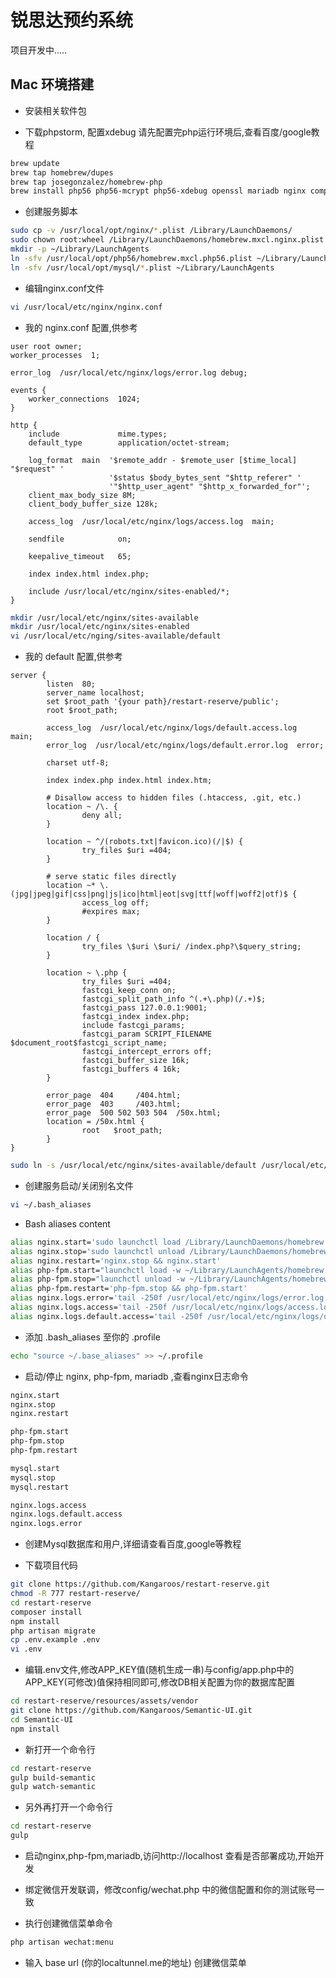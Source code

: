 # 锐思达预约系统

项目开发中.....

## Mac 环境搭建

* 安装相关软件包

* 下载phpstorm, 配置xdebug 请先配置完php运行环境后,查看百度/google教程

```Bash
brew update
brew tap homebrew/dupes
brew tap josegonzalez/homebrew-php
brew install php56 php56-mcrypt php56-xdebug openssl mariadb nginx composer
```

* 创建服务脚本

```Bash
sudo cp -v /usr/local/opt/nginx/*.plist /Library/LaunchDaemons/
sudo chown root:wheel /Library/LaunchDaemons/homebrew.mxcl.nginx.plist
mkdir -p ~/Library/LaunchAgents
ln -sfv /usr/local/opt/php56/homebrew.mxcl.php56.plist ~/Library/LaunchAgents/
ln -sfv /usr/local/opt/mysql/*.plist ~/Library/LaunchAgents
```
* 编辑nginx.conf文件

```Bash
vi /usr/local/etc/nginx/nginx.conf
```

* 我的 nginx.conf 配置,供参考

```nginx
user root owner;
worker_processes  1;

error_log  /usr/local/etc/nginx/logs/error.log debug;

events {
    worker_connections  1024;
}

http {
    include             mime.types;
    default_type        application/octet-stream;

    log_format  main  '$remote_addr - $remote_user [$time_local] "$request" '
                      '$status $body_bytes_sent "$http_referer" '
                      '"$http_user_agent" "$http_x_forwarded_for"';
    client_max_body_size 8M;
    client_body_buffer_size 128k;

    access_log  /usr/local/etc/nginx/logs/access.log  main;

    sendfile            on;

    keepalive_timeout   65;

    index index.html index.php;

    include /usr/local/etc/nginx/sites-enabled/*;
}
```


```Bash
mkdir /usr/local/etc/nginx/sites-available
mkdir /usr/local/etc/nginx/sites-enabled
vi /usr/local/etc/nging/sites-available/default
```

* 我的 default 配置,供参考

```nginx
server {
        listen  80;
        server_name localhost;
        set $root_path '{your path}/restart-reserve/public';
        root $root_path;

        access_log  /usr/local/etc/nginx/logs/default.access.log  main;
        error_log  /usr/local/etc/nginx/logs/default.error.log  error;

        charset utf-8;

        index index.php index.html index.htm;

        # Disallow access to hidden files (.htaccess, .git, etc.)
        location ~ /\. {
                deny all;
        }

        location ~ ^/(robots.txt|favicon.ico)(/|$) {
                try_files $uri =404;
        }

        # serve static files directly
        location ~* \.(jpg|jpeg|gif|css|png|js|ico|html|eot|svg|ttf|woff|woff2|otf)$ {
                access_log off;
                #expires max;
        }

        location / {
                try_files \$uri \$uri/ /index.php?\$query_string;
        }

        location ~ \.php {
                try_files $uri =404;
                fastcgi_keep_conn on;
                fastcgi_split_path_info ^(.+\.php)(/.+)$;
                fastcgi_pass 127.0.0.1:9001;
                fastcgi_index index.php;
                include fastcgi_params;
                fastcgi_param SCRIPT_FILENAME $document_root$fastcgi_script_name;
                fastcgi_intercept_errors off;
                fastcgi_buffer_size 16k;
                fastcgi_buffers 4 16k;
        }

        error_page  404     /404.html;
        error_page  403     /403.html;
        error_page  500 502 503 504  /50x.html;
        location = /50x.html {
                root   $root_path;
        }
}

```

```Bash
sudo ln -s /usr/local/etc/nginx/sites-available/default /usr/local/etc/nginx/sites-enabled/default
```

* 创建服务启动/关闭别名文件

```Bash
vi ~/.bash_aliases
```

* Bash aliases content

```Bash
alias nginx.start='sudo launchctl load /Library/LaunchDaemons/homebrew.mxcl.nginx.plist'
alias nginx.stop='sudo launchctl unload /Library/LaunchDaemons/homebrew.mxcl.nginx.plist'
alias nginx.restart='nginx.stop && nginx.start'
alias php-fpm.start="launchctl load -w ~/Library/LaunchAgents/homebrew.mxcl.php56.plist"
alias php-fpm.stop="launchctl unload -w ~/Library/LaunchAgents/homebrew.mxcl.php56.plist"
alias php-fpm.restart='php-fpm.stop && php-fpm.start'
alias nginx.logs.error='tail -250f /usr/local/etc/nginx/logs/error.log'
alias nginx.logs.access='tail -250f /usr/local/etc/nginx/logs/access.log'
alias nginx.logs.default.access='tail -250f /usr/local/etc/nginx/logs/default.access.log'
```
* 添加 .bash_aliases 至你的 .profile

```Bash
echo "source ~/.base_aliases" >> ~/.profile
```

* 启动/停止 nginx, php-fpm, mariadb ,查看nginx日志命令

```Bash
nginx.start
nginx.stop
nginx.restart

php-fpm.start
php-fpm.stop
php-fpm.restart

mysql.start
mysql.stop
mysql.restart

nginx.logs.access
nginx.logs.default.access
nginx.logs.error

```

* 创建Mysql数据库和用户,详细请查看百度,google等教程


* 下载项目代码

```Bash
git clone https://github.com/Kangaroos/restart-reserve.git
chmod -R 777 restart-reserve/
cd restart-reserve
composer install
npm install
php artisan migrate
cp .env.example .env
vi .env
```

* 编辑.env文件,修改APP_KEY值(随机生成一串)与config/app.php中的APP_KEY(可修改)值保持相同即可,修改DB相关配置为你的数据库配置

```Bash
cd restart-reserve/resources/assets/vendor
git clone https://github.com/Kangaroos/Semantic-UI.git
cd Semantic-UI
npm install
```

* 新打开一个命令行

```Bash
cd restart-reserve
gulp build-semantic
gulp watch-semantic
```

* 另外再打开一个命令行
```Bash
cd restart-reserve
gulp
```

* 启动nginx,php-fpm,mariadb,访问http://localhost 查看是否部署成功,开始开发

* 绑定微信开发联调，修改config/wechat.php 中的微信配置和你的测试账号一致

* 执行创建微信菜单命令

```Bash
php artisan wechat:menu
```
* 输入 base url (你的localtunnel.me的地址) 创建微信菜单


